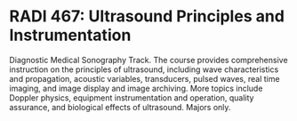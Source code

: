 # RADI 467: Ultrasound Principles and Instrumentation

Diagnostic Medical Sonography Track. The course provides comprehensive instruction on the principles of ultrasound, including wave characteristics and propagation, acoustic variables, transducers, pulsed waves, real time imaging, and image display and image archiving. More topics include Doppler physics, equipment instrumentation and operation, quality assurance, and biological effects of ultrasound. Majors only.